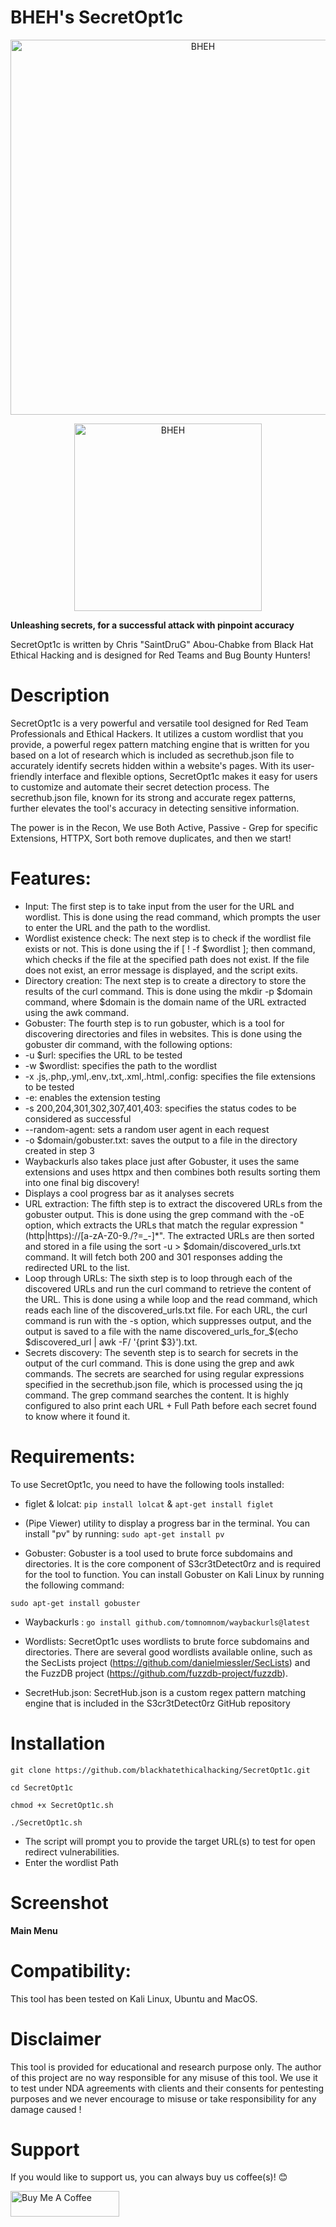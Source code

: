 # BHEH's SecretOpt1c

<p align="center">
<a href="https://www.blackhatethicalhacking.com"><img src="https://pbs.twimg.com/profile_banners/770898848197795840/1650879597/1500x500" width="600px" alt="BHEH"></a>
</p>
<p align="center">
<a href="https://www.blackhatethicalhacking.com"><img src="https://www.blackhatethicalhacking.com/wp-content/uploads/2022/06/BHEH_logo.png" width="300px" alt="BHEH"></a>
</p>

<p align="center">

**Unleashing secrets, for a successful attack with pinpoint accuracy**

SecretOpt1c is written by Chris "SaintDruG" Abou-Chabke from Black Hat Ethical Hacking and is designed for Red Teams and Bug Bounty Hunters!
</p>

# Description

SecretOpt1c is a very powerful and versatile tool designed for Red Team Professionals and Ethical Hackers. It utilizes a custom wordlist that you provide, a powerful regex pattern matching engine that is written for you based on a lot of research which is included as secrethub.json file to accurately identify secrets hidden within a website's pages. With its user-friendly interface and flexible options, SecretOpt1c makes it easy for users to customize and automate their secret detection process. The secrethub.json file, known for its strong and accurate regex patterns, further elevates the tool's accuracy in detecting sensitive information.

The power is in the Recon, We use Both Active, Passive - Grep for specific Extensions, HTTPX, Sort both remove duplicates, and then we start!


# Features:

- Input: The first step is to take input from the user for the URL and wordlist. This is done using the read command, which prompts the user to enter the URL and the path to the wordlist.
- Wordlist existence check: The next step is to check if the wordlist file exists or not. This is done using the if [ ! -f $wordlist ]; then command, which checks if the file at the specified path does not exist. If the file does not exist, an error message is displayed, and the script exits.
- Directory creation: The next step is to create a directory to store the results of the curl command. This is done using the mkdir -p $domain command, where $domain is the domain name of the URL extracted using the awk command.
- Gobuster: The fourth step is to run gobuster, which is a tool for discovering directories and files in websites. This is done using the gobuster dir command, with the following options:
- -u $url: specifies the URL to be tested
- -w $wordlist: specifies the path to the wordlist
- -x .js,.php,.yml,.env,.txt,.xml,.html,.config: specifies the file extensions to be tested
- -e: enables the extension testing
- -s 200,204,301,302,307,401,403: specifies the status codes to be considered as successful
- --random-agent: sets a random user agent in each request
- -o $domain/gobuster.txt: saves the output to a file in the directory created in step 3
- Waybackurls also takes place just after Gobuster, it uses the same extensions and uses httpx and then combines both results sorting them into one final big discovery!
- Displays a cool progress bar as it analyses secrets
- URL extraction: The fifth step is to extract the discovered URLs from the gobuster output. This is done using the grep command with the -oE option, which extracts the URLs that match the regular expression "(http|https)://[a-zA-Z0-9./?=_-]*". The extracted URLs are then sorted and stored in a file using the sort -u > $domain/discovered_urls.txt command. It will fetch both 200 and 301 responses adding the redirected URL to the list.
- Loop through URLs: The sixth step is to loop through each of the discovered URLs and run the curl command to retrieve the content of the URL. This is done using a while loop and the read command, which reads each line of the discovered_urls.txt file. For each URL, the curl command is run with the -s option, which suppresses output, and the output is saved to a file with the name discovered_urls_for_$(echo $discovered_url | awk -F/ '{print $3}').txt.
- Secrets discovery: The seventh step is to search for secrets in the output of the curl command. This is done using the grep and awk commands. The secrets are searched for using regular expressions specified in the secrethub.json file, which is processed using the jq command. The grep command searches the content. It is highly configured to also print each URL + Full Path before each secret found to know where it found it.

# Requirements:

To use SecretOpt1c, you need to have the following tools installed:

- figlet & lolcat: `pip install lolcat` & `apt-get install figlet`

- (Pipe Viewer) utility to display a progress bar in the terminal. You can install "pv" by running: `sudo apt-get install pv`

- Gobuster: Gobuster is a tool used to brute force subdomains and directories. It is the core component of S3cr3tDetect0rz and is required for the tool to function.
You can install Gobuster on Kali Linux by running the following command:

`sudo apt-get install gobuster`

- Waybackurls : `go install github.com/tomnomnom/waybackurls@latest`

- Wordlists: SecretOpt1c uses wordlists to brute force subdomains and directories. There are several good wordlists available online, such as the SecLists project (https://github.com/danielmiessler/SecLists) and the FuzzDB project (https://github.com/fuzzdb-project/fuzzdb).

- SecretHub.json: SecretHub.json is a custom regex pattern matching engine that is included in the S3cr3tDetect0rz GitHub repository

# Installation

`git clone https://github.com/blackhatethicalhacking/SecretOpt1c.git`

`cd SecretOpt1c`

`chmod +x SecretOpt1c.sh`

`./SecretOpt1c.sh`

- The script will prompt you to provide the target URL(s) to test for open redirect vulnerabilities.
- Enter the wordlist Path

# Screenshot

**Main Menu**



# Compatibility: 

This tool has been tested on Kali Linux, Ubuntu and MacOS.

# Disclaimer

This tool is provided for educational and research purpose only. The author of this project are no way responsible for any misuse of this tool. 
We use it to test under NDA agreements with clients and their consents for pentesting purposes and we never encourage to misuse or take responsibility for any damage caused !

# Support

If you would like to support us, you can always buy us coffee(s)! :blush:

<a href="https://www.buymeacoffee.com/bheh" target="_blank"><img src="https://cdn.buymeacoffee.com/buttons/default-orange.png" alt="Buy Me A Coffee" height="41" width="174"></a>

